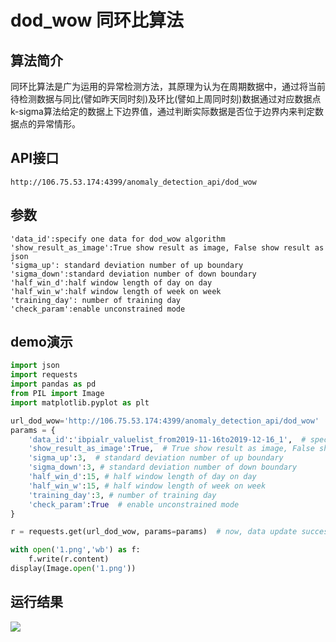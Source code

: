 # dod_wow 同环比算法

## 算法简介
同环比算法是广为运用的异常检测方法，其原理为认为在周期数据中，通过将当前待检测数据与同比(譬如昨天同时刻)及环比(譬如上周同时刻)数据通过对应数据点k-sigma算法给定的数据上下边界值，通过判断实际数据是否位于边界内来判定数据点的异常情形。


## API接口

```
http://106.75.53.174:4399/anomaly_detection_api/dod_wow
```

## 参数
```
'data_id':specify one data for dod_wow algorithm
'show_result_as_image':True show result as image, False show result as json
'sigma_up': standard deviation number of up boundary
'sigma_down':standard deviation number of down boundary
'half_win_d':half window length of day on day
'half_win_w':half window length of week on week
'training_day': number of training day
'check_param':enable unconstrained mode
```

## demo演示

```python
import json
import requests
import pandas as pd
from PIL import Image
import matplotlib.pyplot as plt

url_dod_wow='http://106.75.53.174:4399/anomaly_detection_api/dod_wow'
params = {
    'data_id':'ibpialr_valuelist_from2019-11-16to2019-12-16_1',  # specify one data for dod_wow algorithm
    'show_result_as_image':True,  # True show result as image, False show result as json
    'sigma_up':3,  # standard deviation number of up boundary
    'sigma_down':3, # standard deviation number of down boundary
    'half_win_d':15, # half window length of day on day
    'half_win_w':15, # half window length of week on week
    'training_day':3, # number of training day
    'check_param':True  # enable unconstrained mode
}

r = requests.get(url_dod_wow, params=params)  # now, data update success

with open('1.png','wb') as f:
    f.write(r.content)
display(Image.open('1.png'))
```

## 运行结果
![](/images/dod_wow_demo.png)
